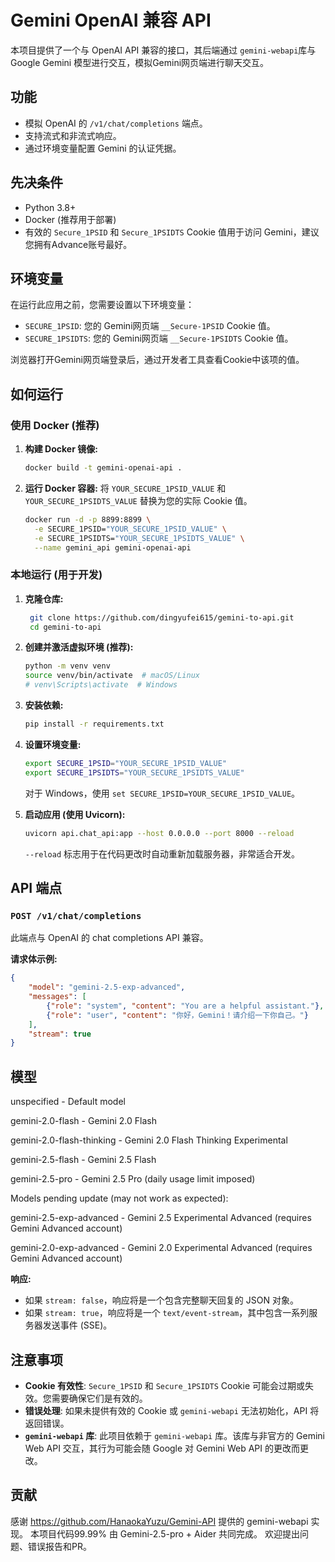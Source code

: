 # Gemini OpenAI 兼容 API

本项目提供了一个与 OpenAI API 兼容的接口，其后端通过 `gemini-webapi`库与 Google Gemini 模型进行交互，模拟Gemini网页端进行聊天交互。

## 功能

-   模拟 OpenAI 的 `/v1/chat/completions` 端点。
-   支持流式和非流式响应。
-   通过环境变量配置 Gemini 的认证凭据。

## 先决条件

-   Python 3.8+
-   Docker (推荐用于部署)
-   有效的 `Secure_1PSID` 和 `Secure_1PSIDTS` Cookie 值用于访问 Gemini，建议您拥有Advance账号最好。

## 环境变量

在运行此应用之前，您需要设置以下环境变量：

-   `SECURE_1PSID`: 您的 Gemini网页端 `__Secure-1PSID` Cookie 值。
-   `SECURE_1PSIDTS`: 您的 Gemini网页端 `__Secure-1PSIDTS` Cookie 值。

浏览器打开Gemini网页端登录后，通过开发者工具查看Cookie中该项的值。

## 如何运行

### 使用 Docker (推荐)

1.  **构建 Docker 镜像:**
    ```bash
    docker build -t gemini-openai-api .
    ```

2.  **运行 Docker 容器:**
    将 `YOUR_SECURE_1PSID_VALUE` 和 `YOUR_SECURE_1PSIDTS_VALUE` 替换为您的实际 Cookie 值。
    ```bash
    docker run -d -p 8899:8899 \
      -e SECURE_1PSID="YOUR_SECURE_1PSID_VALUE" \
      -e SECURE_1PSIDTS="YOUR_SECURE_1PSIDTS_VALUE" \
      --name gemini_api gemini-openai-api
    ```

### 本地运行 (用于开发)

1.  **克隆仓库:**
    ```bash
     git clone https://github.com/dingyufei615/gemini-to-api.git
     cd gemini-to-api
    ```

2.  **创建并激活虚拟环境 (推荐):**
    ```bash
    python -m venv venv
    source venv/bin/activate  # macOS/Linux
    # venv\Scripts\activate  # Windows
    ```

3.  **安装依赖:**
    ```bash
    pip install -r requirements.txt
    ```

4.  **设置环境变量:**
    ```bash
    export SECURE_1PSID="YOUR_SECURE_1PSID_VALUE"
    export SECURE_1PSIDTS="YOUR_SECURE_1PSIDTS_VALUE"
    ```
    对于 Windows，使用 `set SECURE_1PSID=YOUR_SECURE_1PSID_VALUE`。

5.  **启动应用 (使用 Uvicorn):**
    ```bash
    uvicorn api.chat_api:app --host 0.0.0.0 --port 8000 --reload
    ```
    `--reload` 标志用于在代码更改时自动重新加载服务器，非常适合开发。

## API 端点

### `POST /v1/chat/completions`

此端点与 OpenAI 的 chat completions API 兼容。

**请求体示例:**

```json
{
    "model": "gemini-2.5-exp-advanced",
    "messages": [
        {"role": "system", "content": "You are a helpful assistant."},
        {"role": "user", "content": "你好，Gemini！请介绍一下你自己。"}
    ],
    "stream": true
}
```

## 模型

unspecified - Default model

gemini-2.0-flash - Gemini 2.0 Flash

gemini-2.0-flash-thinking - Gemini 2.0 Flash Thinking Experimental

gemini-2.5-flash - Gemini 2.5 Flash

gemini-2.5-pro - Gemini 2.5 Pro (daily usage limit imposed)


Models pending update (may not work as expected):

gemini-2.5-exp-advanced - Gemini 2.5 Experimental Advanced (requires Gemini Advanced account)

gemini-2.0-exp-advanced - Gemini 2.0 Experimental Advanced (requires Gemini Advanced account)


**响应:**

-   如果 `stream: false`，响应将是一个包含完整聊天回复的 JSON 对象。
-   如果 `stream: true`，响应将是一个 `text/event-stream`，其中包含一系列服务器发送事件 (SSE)。

## 注意事项

-   **Cookie 有效性**: `Secure_1PSID` 和 `Secure_1PSIDTS` Cookie 可能会过期或失效。您需要确保它们是有效的。
-   **错误处理**: 如果未提供有效的 Cookie 或 `gemini-webapi` 无法初始化，API 将返回错误。
-   **`gemini-webapi` 库**: 此项目依赖于 `gemini-webapi` 库。该库与非官方的 Gemini Web API 交互，其行为可能会随 Google 对 Gemini Web API 的更改而更改。

## 贡献
感谢 https://github.com/HanaokaYuzu/Gemini-API 提供的 gemini-webapi 实现。
本项目代码99.99% 由 Gemini-2.5-pro + Aider 共同完成。
欢迎提出问题、错误报告和PR。
